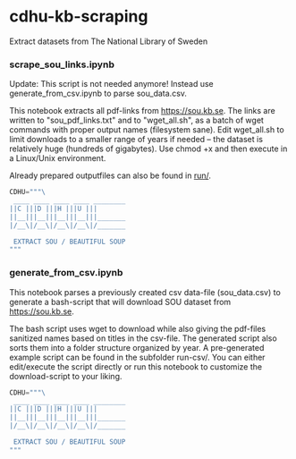 # cdhu-kb-scraping
Extract datasets from The National Library of Sweden

### scrape_sou_links.ipynb

Update: This script is not needed anymore! Instead use generate_from_csv.ipynb to parse sou_data.csv.

This notebook extracts all pdf-links from https://sou.kb.se. The links are written to "sou_pdf_links.txt" and to "wget_all.sh", as a batch of wget commands with proper output names (filesystem sane). Edit wget_all.sh to limit downloads to a smaller range of years if needed – the dataset is relatively huge (hundreds of gigabytes). Use chmod +x and then execute in a Linux/Unix environment.

Already prepared outputfiles can also be found in [run/](https://github.com/CDHUppsala/cdhu-kb-scraping/tree/main/run).

```python
CDHU="""\
 ____ ____ ____ ____ ________ 
||C |||D |||H |||U |||       
||__|||__|||__|||__|||_______
|/__\|/__\|/__\|/__\|/_______

 EXTRACT SOU / BEAUTIFUL SOUP
"""
```


### generate_from_csv.ipynb 

This notebook parses a previously created csv data-file (sou_data.csv) to generate a bash-script that will download SOU dataset from https://sou.kb.se. 

The bash script uses wget to download while also giving the pdf-files sanitized names based on titles in the csv-file. The generated script also sorts them into a folder structure organized by year. A pre-generated example script can be found in the subfolder run-csv/. You can either edit/execute the script directly or run this notebook to customize the download-script to your liking. 


```python
CDHU="""\
 ____ ____ ____ ____ ________ 
||C |||D |||H |||U |||       
||__|||__|||__|||__|||_______
|/__\|/__\|/__\|/__\|/_______

 EXTRACT SOU / BEAUTIFUL SOUP
"""
```
